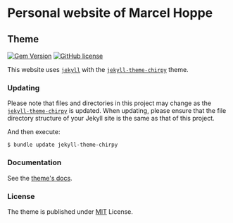 # Personal website of Marcel Hoppe

## Theme

[![Gem Version](https://img.shields.io/gem/v/jekyll-theme-chirpy)](https://rubygems.org/gems/jekyll-theme-chirpy)
[![GitHub license](https://img.shields.io/github/license/cotes2020/chirpy-starter.svg?color=blue)][mit]

This website uses [`jekyll`][jekyll] with the [`jekyll-theme-chirpy`][chirpy] theme.

### Updating

Please note that files and directories in this project may change as the [`jekyll-theme-chirpy`][chirpy] is updated. When updating, please ensure that the file directory structure of your Jekyll site is the same as that of this project.

And then execute:

```console
$ bundle update jekyll-theme-chirpy
```

### Documentation

See the [theme's docs](https://github.com/cotes2020/jekyll-theme-chirpy#documentation).

### License

The theme is published under [MIT][mit] License.

[jekyll]: https://github.com/jekyll/jekyll
[chirpy]: https://github.com/cotes2020/jekyll-theme-chirpy/
[mit]: https://github.com/cotes2020/chirpy-starter/blob/master/LICENSE
